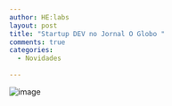 ```yaml
---
author: HE:labs
layout: post
title: "Startup DEV no Jornal O Globo "
comments: true
categories:
  - Novidades
     
---
```

![image](/blog/images/posts/2012-07-05/jornaloglobo.jpg)
